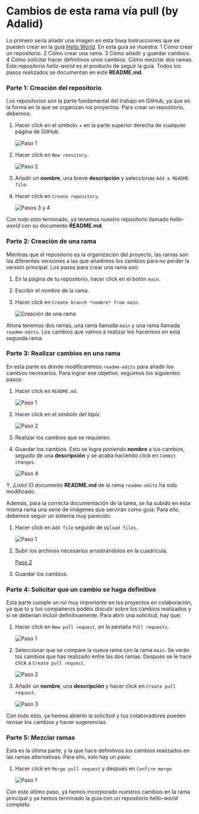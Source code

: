# Cambios de esta rama vía pull (by Adalid)
Lo primero sería añadir una imagen en esta línea
Instrucciones que se pueden crear en la guía [Hello World](https://docs.github.com/en/get-started/quickstart/hello-world). En esta guía se muestra:
1 Cómo crear un repositorio.
2 Cómo crear una rama.
3 Cómo añadir y guardar cambios.
4 Cómo solicitar hacer definitivos unos cambios.
 Cómo mezclar dos ramas.
Este repositorio *hello-world* es el producto de seguir la guía. Todos los pasos realizados se documentan en este **README.md**.
### Parte 1: Creación del repositorio
Los repositorios son la parte fundamental del trabajo en GitHub, ya que es la forma en la que se organizan los proyectos. Para crear un repositorio, debemos:
1. Hacer click en el símbolo + en la parte superior derecha de cualquier página de GitHub.

   ![Paso 1](src/images/crear_paso1.png "Mira arriba a la derecha de la pantalla")

2. Hacer click en `New reository`.

   ![Paso 2](src/images/crear_paso2.png "Es la primera opción")

3. Añadir un **nombre**, una breve **descripción** y seleccionas `Add a README file`.
6. Hacer click en `Create repository`.

   ![Pasos 3 y 4](src/images/crear_paso3.png "Los cambios están mostrados en rojo")

Con todo esto terminado, ya tenemos nuestro repositorio llamado *hello-world* con su documento **README.md**.
### Parte 2: Creación de una rama
Mientras que el repositorio es la organización del proyecto, las ramas son las diferentes versiones a las que añadimos los cambios para no perder la versión principal. Los pasos para crear una rama son:
1. En la página de tu repositorio, hacer click en el botón `main`.
2. Escribir el nombre de la rama.
3. Hacer click en `Create branch *nombre* from main`.

   ![Creación de una rama](src/images/rama.png "Los cambios están mostrados en rojo")

Ahora tenemos dos ramas, una rama llamada `main` y una rama llamada `readme-edits`. Los cambios que vamos a realizar los hacermos en esta segunda rama.
### Parte 3: Realizar cambios en una rama
En esta parte es donde modificaremos `readme-edits` para añadir los cambios necesarios. Para lograr ese objetivo, seguimos los siguientes pasos:
1. Hacer click en `README.md`.

   ![Paso 1](src/images/editar_paso1.png "Debería ser lo único que tiene tu repositorio")

2. Hacer click en el *símbolo del lápiz*.

   ![Paso 2](src/images/editar_paso2.png "Si no lo ves a la primera, tienes un problema")

3. Realizar los cambios que se requieren.
5. Guardar los cambios. Esto se logra poniendo **nombre** a tus cambios, seguido de una **descripción** y se acaba haciendo click en `Commit changes`.

   ![Paso 4](src/images/editar_paso3.png "Abajo del todo y cuando modifiques algo, lumbreras")

Y, ¡Listo! El documento **README.md** de la rama `readme-edits` ha sido modificado.

Además, para la correcta documentación de la tarea, se ha subido en esta misma rama una serie de imágenes que servirán como guía. Para ello, debemos seguir un sistema muy parecido:
1. Hacer click en `Add file` seguido de `Upload files`.

   ![Paso 1](src/images/imagen_paso1.png "Estamos en el repositorio, rama readme-edits")

2. Subir los archivos necesarios arrastrándolos en la cuadrícula.

   [Paso 2](src/images/imagen_paso2.png "¿De verdad esto hace falta?")

3. Guardar los cambios.
### Parte 4: Solicitar que un cambio se haga definitivo
Esta parte cumple un rol muy importante en los proyectos en colaboración, ya que tú y tus compañeros podéis discutir sobre los cambios realizados y si se deberían incluir definitivamente. Para abrir una solicitud, hay que:
1. Hacer click en `New pull request`, en la pestaña `Pull requests`.

   ![Paso 1](src/images/solicita_paso1.png "Esta parte es más difícil de localizar")

2. Seleccionar que se compare la nueva rama con la rama `main`. Se verán los cambios que has realizado entre las dos ramas. Después se le hace click a `Create pull request`.

   ![Paso 2](src/images/solicita_paso2.png "También puedes elegir de una tabla llamada Example comparisons")

3. Añadir un **nombre**, una **descripción** y hacer click en `Create pull request`.

   ![Paso 3](src/images/solicita_paso3.png "Creo que todos podrían llegar a esta conclusión a estas alturas")

Con todo esto, ya hemos abierto la solicitud y tus colaboradores pueden revisar los cambios y hacer sugerencias.
### Parte 5: Mezclar ramas
Esta es la última parte, y la que hace definitivos los cambios realizados en las ramas alternativas. Para ello, solo hay un paso:
1. Hacer click en `Merge pull request` y después en `Confirm merge`.

   ![Paso 1](src/images/mezcoa_paso1.png "Cuando lo has hecho, puedes borrar la rama")
	 
Con este último paso, ya hemos incorporado nuestros cambios en la rama principal y ya hemos terminado la guía con un repositorio *hello-world* completo.
